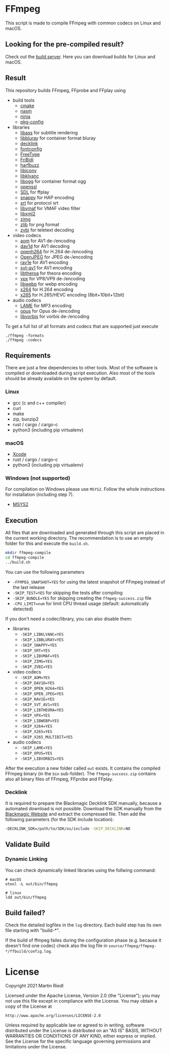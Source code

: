 # FFmpeg
This script is made to compile FFmpeg with common codecs on Linux and macOS.

## Looking for the pre-compiled result?
Check out the [build server](https://ffmpeg.martin-riedl.de). Here you can download builds for Linux and macOS.

## Result
This repository builds FFmpeg, FFprobe and FFplay using
- build tools
    - [cmake](https://cmake.org/)
    - [nasm](http://www.nasm.us/)
    - [ninja](https://ninja-build.org/)
    - [pkg-config](https://www.freedesktop.org/wiki/Software/pkg-config/)
- libraries
    - [libass](https://github.com/libass/libass) for subtitle rendering
    - [libbluray](https://www.videolan.org/developers/libbluray.html) for container format bluray
    - [decklink](https://www.blackmagicdesign.com/developer/)
    - [fontconfig](https://www.freedesktop.org/wiki/Software/fontconfig/)
    - [FreeType](https://freetype.org)
    - [FriBidi](https://github.com/fribidi/fribidi)
    - [harfbuzz](https://github.com/harfbuzz/harfbuzz)
    - [libiconv](https://www.gnu.org/software/libiconv/)
    - [libklvanc](https://github.com/stoth68000/libklvanc)
    - [libogg](https://xiph.org/ogg/) for container format ogg
    - [openssl](https://www.openssl.org/)
    - [SDL](https://www.libsdl.org/) for ffplay
    - [snappy](https://github.com/google/snappy/) for HAP encoding
    - [srt](https://github.com/Haivision/srt) for protocol srt
    - [libvmaf](https://github.com/Netflix/vmaf/tree/master/libvmaf) for VMAF video filter
    - [libxml2](http://xmlsoft.org)
    - [zimg](https://github.com/sekrit-twc/zimg)
    - [zlib](https://www.zlib.net) for png format
    - [zvbi](https://sourceforge.net/projects/zapping/) for teletext decoding
- video codecs
    - [aom](https://aomedia.org/) for AV1 de-/encoding
    - [dav1d](https://www.videolan.org/projects/dav1d.html) for AV1 decoding
    - [openh264](https://www.openh264.org/) for H.264 de-/encoding
    - [OpenJPEG](http://www.openjpeg.org/) for JPEG de-/encoding
    - [rav1e](https://github.com/xiph/rav1e) for AV1 encoding
    - [svt-av1](https://gitlab.com/AOMediaCodec/SVT-AV1) for AV1 encoding
    - [libtheroa](https://www.theora.org) for theora encoding
    - [vpx](https://www.webmproject.org/) for VP8/VP9 de-/encoding
    - [libwebp](https://www.webmproject.org/) for webp encoding
    - [x264](http://www.videolan.org/developers/x264.html) for H.264 encoding
    - [x265](https://www.videolan.org/developers/x265.html) for H.265/HEVC encoding (8bit+10bit+12bit)
- audio codecs
    - [LAME](http://lame.sourceforge.net/) for MP3 encoding
    - [opus](https://opus-codec.org/) for Opus de-/encoding
    - [libvorbis](https://xiph.org/vorbis/) for vorbis de-/encoding

To get a full list of all formats and codecs that are supported just execute
```
./ffmpeg -formats
./ffmpeg -codecs
```

## Requirements
There are just a few dependencies to other tools. Most of the software is compiled or downloaded during script execution. Also most of the tools should be already available on the system by default.

### Linux
- gcc (c and c++ compiler)
- curl
- make
- zip, bunzip2
- rust / cargo / cargo-c
- python3 (including pip virtualenv)

### macOS
- [Xcode](https://apps.apple.com/de/app/xcode/id497799835)
- rust / cargo / cargo-c
- python3 (including pip virtualenv)

### Windows (not supported)
For compilation on Windows please use `MSYS2`. Follow the whole instructions for installation (including step 7).
- [MSYS2](https://www.msys2.org/)

## Execution
All files that are downloaded and generated through this script are placed in the current working directory. The recommendation is to use an empty folder for this and execute the `build.sh`.
```sh
mkdir ffmpeg-compile
cd ffmpeg-compile
../build.sh
```

You can use the following parameters
- `-FFMPEG_SNAPSHOT=YES` for using the latest snapshot of FFmpeg instead of the last release
- `-SKIP_TEST=YES` for skipping the tests after compiling
- `-SKIP_BUNDLE=YES` for skipping creating the `ffmpeg-success.zip` file
- `-CPU_LIMIT=num` for limit CPU thread usage (default: automatically detected)

If you don't need a codec/library, you can also disable them:
- libraries
    - `-SKIP_LIBKLVANC=YES`
    - `-SKIP_LIBBLURAY=YES`
    - `-SKIP_SNAPPY=YES`
    - `-SKIP_SRT=YES`
    - `-SKIP_LIBVMAF=YES`
    - `-SKIP_ZIMG=YES`
    - `-SKIP_ZVBI=YES`
- video codecs
    - `-SKIP_AOM=YES`
    - `-SKIP_DAV1D=YES`
    - `-SKIP_OPEN_H264=YES`
    - `-SKIP_OPEN_JPEG=YES`
    - `-SKIP_RAV1E=YES`
    - `-SKIP_SVT_AV1=YES`
    - `-SKIP_LIBTHEORA=YES`
    - `-SKIP_VPX=YES`
    - `-SKIP_LIBWEBP=YES`
    - `-SKIP_X264=YES`
    - `-SKIP_X265=YES`
    - `-SKIP_X265_MULTIBIT=YES`
- audio codecs
    - `-SKIP_LAME=YES`
    - `-SKIP_OPUS=YES`
    - `-SKIP_LIBVORBIS=YES`

After the execution a new folder called `out` exists. It contains the compiled FFmpeg binary (in the `bin` sub-folder).
The `ffmpeg-success.zip` contains also all binary files of FFmpeg, FFprobe and FFplay.

### Decklink
It is required to prepare the Blackmagic Decklink SDK manually, because a automated download is not possible.
Download the SDK manually from the [Blackmagic Website](https://www.blackmagicdesign.com/developer/) and extract the compressed file.
Then add the following parameters (for the SDK include location):
```sh
-DECKLINK_SDK=/path/to/SDK/os/include -SKIP_DECKLINK=NO
```

## Validate Build
### Dynamic Linking
You can check dynamically linked libraries using the follwing command:
```
# macOS
otool -L out/bin/ffmpeg

# linux
ldd out/bin/ffmpeg
```

## Build failed?
Check the detailed logfiles in the `log` directory. Each build step has its own file starting with "build-*".

If the build of ffmpeg failes during the configuration phase (e.g. because it doesn't find one codec) check also the log file in `source/ffmpeg/ffmpeg-*/ffbuild/config.log`.

# License
Copyright 2021 Martin Riedl

Licensed under the Apache License, Version 2.0 (the "License");
you may not use this file except in compliance with the License.
You may obtain a copy of the License at

    http://www.apache.org/licenses/LICENSE-2.0

Unless required by applicable law or agreed to in writing, software
distributed under the License is distributed on an "AS IS" BASIS,
WITHOUT WARRANTIES OR CONDITIONS OF ANY KIND, either express or implied.
See the License for the specific language governing permissions and
limitations under the License.
